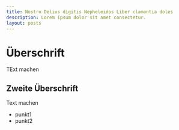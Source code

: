 ```yaml
---
title: Nostro Delius digitis Nepheleidos Liber clamantia doles
description: Lorem ipsum dolor sit amet consectetur.
layout: posts
---
```


# Überschrift

TExt machen

## Zweite Überschrift

Text machen

* punkt1
* punkt2
